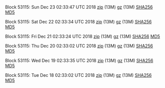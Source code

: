 Block 53115: Sun Dec 23 02:33:47 UTC 2018 [zip](https://files.01coin.io/testnet/2018-12-23/bootstrap.dat.zip) (13M) [gz](https://files.01coin.io/testnet/2018-12-23/bootstrap.dat.tar.gz) (13M) [SHA256](https://files.01coin.io/testnet/2018-12-23/sha256.txt) [MD5](https://files.01coin.io/testnet/2018-12-23/md5.txt)

Block 53115: Sat Dec 22 02:33:34 UTC 2018 [zip](https://files.01coin.io/testnet/2018-12-22/bootstrap.dat.zip) (13M) [gz](https://files.01coin.io/testnet/2018-12-22/bootstrap.dat.tar.gz) (13M) [SHA256](https://files.01coin.io/testnet/2018-12-22/sha256.txt) [MD5](https://files.01coin.io/testnet/2018-12-22/md5.txt)

Block 53115: Fri Dec 21 02:33:24 UTC 2018 [zip](https://files.01coin.io/testnet/2018-12-21/bootstrap.dat.zip) (13M) [gz](https://files.01coin.io/testnet/2018-12-21/bootstrap.dat.tar.gz) (13M) [SHA256](https://files.01coin.io/testnet/2018-12-21/sha256.txt) [MD5](https://files.01coin.io/testnet/2018-12-21/md5.txt)

Block 53115: Thu Dec 20 02:33:02 UTC 2018 [zip](https://files.01coin.io/testnet/2018-12-20/bootstrap.dat.zip) (13M) [gz](https://files.01coin.io/testnet/2018-12-20/bootstrap.dat.tar.gz) (13M) [SHA256](https://files.01coin.io/testnet/2018-12-20/sha256.txt) [MD5](https://files.01coin.io/testnet/2018-12-20/md5.txt)

Block 53115: Wed Dec 19 02:33:35 UTC 2018 [zip](https://files.01coin.io/testnet/2018-12-19/bootstrap.dat.zip) (13M) [gz](https://files.01coin.io/testnet/2018-12-19/bootstrap.dat.tar.gz) (13M) [SHA256](https://files.01coin.io/testnet/2018-12-19/sha256.txt) [MD5](https://files.01coin.io/testnet/2018-12-19/md5.txt)

Block 53115: Tue Dec 18 02:33:02 UTC 2018 [zip](https://files.01coin.io/testnet/2018-12-18/bootstrap.dat.zip) (13M) [gz](https://files.01coin.io/testnet/2018-12-18/bootstrap.dat.tar.gz) (13M) [SHA256](https://files.01coin.io/testnet/2018-12-18/sha256.txt) [MD5](https://files.01coin.io/testnet/2018-12-18/md5.txt)
